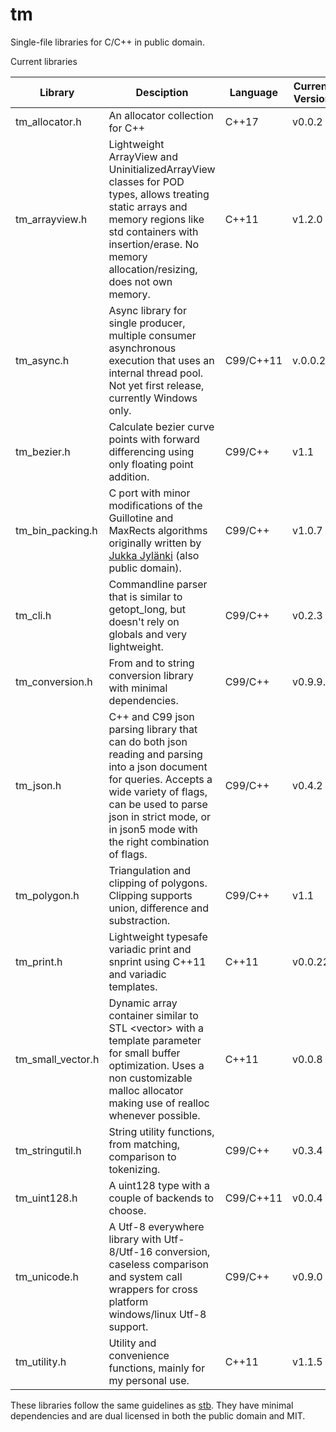 # tm
Single-file libraries for C/C++ in public domain.

Current libraries

Library | Desciption | Language | Current Version
--- | --- | --- | ---
tm_allocator.h | An allocator collection for C++ | C++17 | v0.0.2
tm_arrayview.h | Lightweight ArrayView and UninitializedArrayView classes for POD types, allows treating static arrays and memory regions like std containers with insertion/erase. No memory allocation/resizing, does not own memory. | C++11 | v1.2.0
tm_async.h | Async library for single producer, multiple consumer asynchronous execution that uses an internal thread pool. Not yet first release, currently Windows only. | C99/C++11 | v.0.0.2
tm_bezier.h | Calculate bezier curve points with forward differencing using only floating point addition. | C99/C++ | v1.1
tm_bin_packing.h | C port with minor modifications of the Guillotine and MaxRects algorithms originally written by [Jukka Jylänki](https://github.com/juj/RectangleBinPack) (also public domain). | C99/C++ | v1.0.7
tm_cli.h | Commandline parser that is similar to getopt_long, but doesn't rely on globals and very lightweight. | C99/C++ | v0.2.3
tm_conversion.h | From and to string conversion library with minimal dependencies. | C99/C++ | v0.9.9.9
tm_json.h | C++ and C99 json parsing library that can do both json reading and parsing into a json document for queries. Accepts a wide variety of flags, can be used to parse json in strict mode, or in json5 mode with the right combination of flags. | C99/C++ | v0.4.2
tm_polygon.h | Triangulation and clipping of polygons. Clipping supports union, difference and substraction. | C99/C++ | v1.1
tm_print.h | Lightweight typesafe variadic print and snprint using C++11 and variadic templates. | C++11 | v0.0.22
tm_small_vector.h | Dynamic array container similar to STL \<vector> with a template parameter for small buffer optimization. Uses a non customizable malloc allocator making use of realloc whenever possible. | C++11 | v0.0.8
tm_stringutil.h | String utility functions, from matching, comparison to tokenizing. | C99/C++ | v0.3.4
tm_uint128.h | A uint128 type with a couple of backends to choose. | C99/C++11 | v0.0.4
tm_unicode.h | A Utf-8 everywhere library with Utf-8/Utf-16 conversion, caseless comparison and system call wrappers for cross platform windows/linux Utf-8 support. | C99/C++ | v0.9.0
tm_utility.h | Utility and convenience functions, mainly for my personal use. | C++11 | v1.1.5

These libraries follow the same guidelines as [stb](https://github.com/nothings/stb).
They have minimal dependencies and are dual licensed in both the public domain and MIT.
